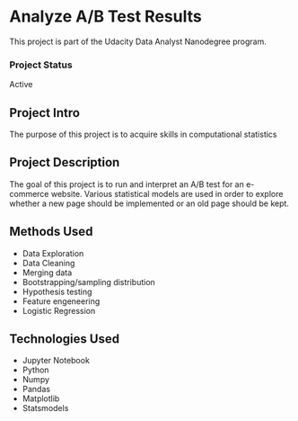 # Analyze A/B Test Results
This project is part of the Udacity Data Analyst Nanodegree program.

### Project Status
Active

## Project Intro
The purpose of this project is to acquire skills in computational statistics

## Project Description
The goal of this project is to run and interpret an A/B test for an e-commerce website. Various statistical models are used in order to explore whether a new page should be implemented or an old page should be kept. 

## Methods Used
- Data Exploration
- Data Cleaning
- Merging data
- Bootstrapping/sampling distribution
- Hypothesis testing
- Feature engeneering
- Logistic Regression

## Technologies Used
- Jupyter Notebook
- Python
- Numpy
- Pandas
- Matplotlib
- Statsmodels
